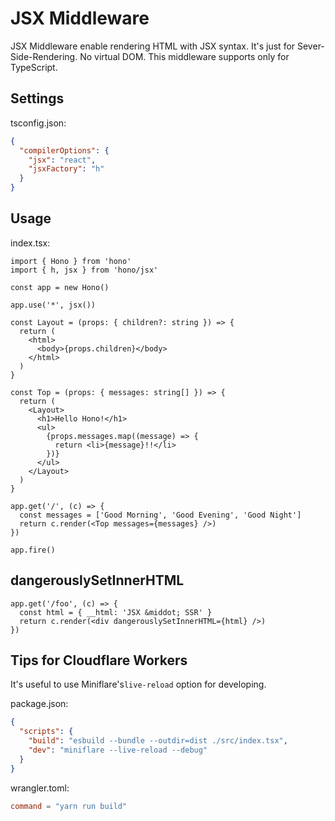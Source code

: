 # JSX Middleware

JSX Middleware enable rendering HTML with JSX syntax.
It's just for Sever-Side-Rendering. No virtual DOM.
This middleware supports only for TypeScript.

## Settings

tsconfig.json:

```json
{
  "compilerOptions": {
    "jsx": "react",
    "jsxFactory": "h"
  }
}
```

## Usage

index.tsx:

```tsx
import { Hono } from 'hono'
import { h, jsx } from 'hono/jsx'

const app = new Hono()

app.use('*', jsx())

const Layout = (props: { children?: string }) => {
  return (
    <html>
      <body>{props.children}</body>
    </html>
  )
}

const Top = (props: { messages: string[] }) => {
  return (
    <Layout>
      <h1>Hello Hono!</h1>
      <ul>
        {props.messages.map((message) => {
          return <li>{message}!!</li>
        })}
      </ul>
    </Layout>
  )
}

app.get('/', (c) => {
  const messages = ['Good Morning', 'Good Evening', 'Good Night']
  return c.render(<Top messages={messages} />)
})

app.fire()
```

## dangerouslySetInnerHTML

```tsx
app.get('/foo', (c) => {
  const html = { __html: 'JSX &middot; SSR' }
  return c.render(<div dangerouslySetInnerHTML={html} />)
})
```

## Tips for Cloudflare Workers

It's useful to use Miniflare's`live-reload` option for developing.

package.json:

```json
{
  "scripts": {
    "build": "esbuild --bundle --outdir=dist ./src/index.tsx",
    "dev": "miniflare --live-reload --debug"
  }
}
```

wrangler.toml:

```toml
command = "yarn run build"
```
